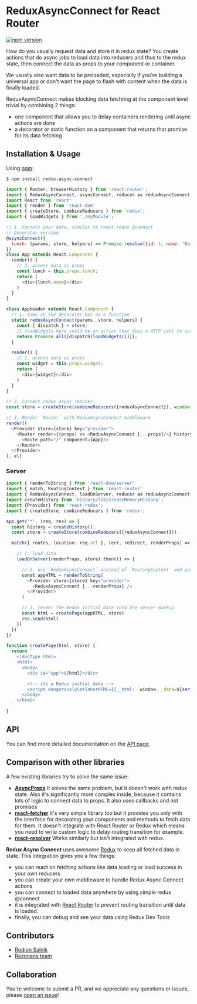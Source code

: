 ReduxAsyncConnect for React Router
============
[![npm version](https://img.shields.io/npm/v/redux-async-connect.svg?style=flat-square)](https://www.npmjs.com/package/redux-async-connect)

How do you usually request data and store it in redux state?
You create actions that do async jobs to load data into reducers and thus to the redux state, 
then connect the data as props to your component or container.

We usually also want data to be preloaded, especially if you're building a universal app or don't want the page to flash with content when the data is finally loaded.

ReduxAsyncConnect makes blocking data fetchting at the component level trivial by combining 2 things:

- one component that allows you to delay containers rendering until async actions are done
- a decorator or static function on a component that returns that promise for its data fetching

## Installation & Usage

Using [npm](https://www.npmjs.com/):

    $ npm install redux-async-connect

```js
import { Router, browserHistory } from 'react-router';
import { ReduxAsyncConnect, asyncConnect, reducer as reduxAsyncConnect } from 'redux-async-connect'
import React from 'react'
import { render } from 'react-dom'
import { createStore, combineReducers } from 'redux';
import { loadWidgets } from './myModule';

// 1. Connect your data, similar to react-redux @connect
// Decorator version
@asyncConnect({
  lunch: (params, store, helpers) => Promise.resolve({id: 1, name: 'Borsch'})
})
class App extends React.Component {  
  render() {
    // 2. access data as props
    const lunch = this.props.lunch;
    return (
      <div>{lunch.name}</div>
    )
  }
}

class AppHeader extends React.Component {
  // 1. Same as the decorator but as a function
  static reduxAsyncConnect(params, store, helpers) {
    const { dispatch } = store;
    // loadWidgets here could be an action that does a HTTP call to our server 
    return Promise.all([dispatch(loadWidgets())]);
  }

  render() {
    // 2. access data as props
    const widget = this.props.widget;
    return (
      <div>{widget}</div>
    )
  }
}

// 3. Connect redux async reducer
const store = createStore(combineReducers({reduxAsyncConnect}), window.__data);

// 4. Render `Router` with ReduxAsyncConnect middleware
render((
  <Provider store={store} key="provider">
    <Router render={(props) => <ReduxAsyncConnect {...props}/>} history={browserHistory}>
      <Route path="/" component={App}/>
    </Router>
  </Provider>
), el)
```

### Server

```js
import { renderToString } from 'react-dom/server'
import { match, RoutingContext } from 'react-router'
import { ReduxAsyncConnect, loadOnServer, reducer as reduxAsyncConnect } from 'redux-async-connect'
import createHistory from 'history/lib/createMemoryHistory';
import {Provider} from 'react-redux';
import { createStore, combineReducers } from 'redux';

app.get('*', (req, res) => {
  const history = createHistory();
  const store = createStore(combineReducers({reduxAsyncConnect}));

  match({ routes, location: req.url }, (err, redirect, renderProps) => {

    // 1. load data
    loadOnServer(renderProps, store).then(() => {

      // 2. use `ReduxAsyncConnect` instead of `RoutingContext` and pass it `renderProps`
      const appHTML = renderToString(
        <Provider store={store} key="provider">
          <ReduxAsyncConnect {...renderProps} />
        </Provider>
      )

      // 3. render the Redux initial data into the server markup
      const html = createPage(appHTML, store)
      res.send(html)
    })
  })
})

function createPage(html, store) {
  return `
    <!doctype html>
    <html>
      <body>
        <div id="app">${html}</div>

        <!-- its a Redux initial data -->
        <script dangerouslySetInnerHTML={{__html: `window.__data=${serialize(store.getState())};`}} charSet="UTF-8"/>
      </body>
    </html>
  `
}
```

## API
You can find more detailed documentation on the [API page](/docs/API.MD).

## Comparison with other libraries

A few existing libraries try to solve the same issue:

- [**AsyncProps**](https://github.com/rackt/async-props)
  It solves the same problem, but it doesn't work with redux state. Also it's significantly more complex inside, 
  because it contains lots of logic to connect data to props.
  It also uses callbacks and not promises
- [**react-fetcher**](https://github.com/markdalgleish/react-fetcher)
  It's very simple library too but it provides you only with the interface for decorating your components and methods 
  to fetch data for them. It doesn't integrate with React Router or Redux which means you need to write custom logic
  to delay routing transition for example.
- [**react-resolver**](https://github.com/ericclemmons/react-resolver)
  Works similarly but isn't integrated with redux. 

**Redux Async Connect** uses awesome [Redux](https://github.com/rackt/redux) to keep all fetched data in state.
This integration gives you a few things: 

- you can react on fetching actions like data loading or load success in your own reducers
- you can create your own middleware to handle Redux Async Connect actions
- you can connect to loaded data anywhere by using simple redux @connect
- it is integrated with [React Router](https://github.com/rackt/react-router) to prevent routing transition 
until data is loaded.
- finally, you can debug and see your data using Redux Dev Tools


## Contributors
- [Rodion Salnik](https://github.com/sars)
- [Rezonans team](https://github.com/Rezonans)

## Collaboration
You're welcome to submit a PR, and we appreciate any questions or issues, please [open an issue](https://github.com/Rezonans/redux-async-connect/issues)!
